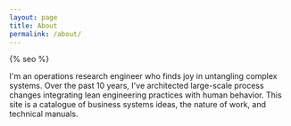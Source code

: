 ```yaml
---
layout: page
title: About
permalink: /about/
---
```

{% seo %}

I'm an operations research engineer who finds joy in untangling complex systems. Over the past 10 years, I've architected large-scale process changes integrating lean engineering practices with human behavior. This site is a catalogue of business systems ideas, the nature of work, and technical manuals. 